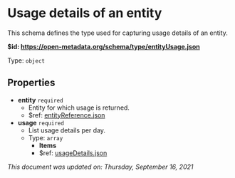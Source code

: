 # Usage details of an entity

This schema defines the type used for capturing usage details of an entity.

**$id: https://open-metadata.org/schema/type/entityUsage.json**

Type: `object`

## Properties
 - **entity** `required`
	 - Entity for which usage is returned.
	 - $ref: [entityReference.json](entityreference.md)
 - **usage** `required`
	 - List usage details per day.
	 - Type: `array`
		 - **Items**
		 - $ref: [usageDetails.json](usagedetails.md)


_This document was updated on: Thursday, September 16, 2021_